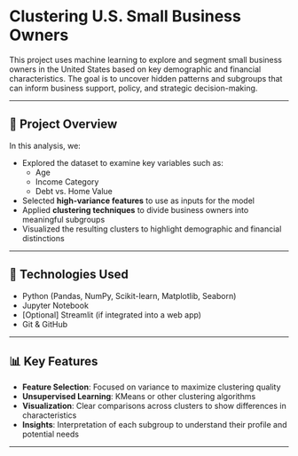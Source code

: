 # Clustering U.S. Small Business Owners

This project uses machine learning to explore and segment small business owners in the United States based on key demographic and financial characteristics. The goal is to uncover hidden patterns and subgroups that can inform business support, policy, and strategic decision-making.

---

## 📌 Project Overview

In this analysis, we:

- Explored the dataset to examine key variables such as:
  - Age  
  - Income Category  
  - Debt vs. Home Value  
- Selected **high-variance features** to use as inputs for the model
- Applied **clustering techniques** to divide business owners into meaningful subgroups
- Visualized the resulting clusters to highlight demographic and financial distinctions

---

## 🚀 Technologies Used

- Python (Pandas, NumPy, Scikit-learn, Matplotlib, Seaborn)
- Jupyter Notebook
- [Optional] Streamlit (if integrated into a web app)
- Git & GitHub

---

## 📊 Key Features

- **Feature Selection**: Focused on variance to maximize clustering quality  
- **Unsupervised Learning**: KMeans or other clustering algorithms  
- **Visualization**: Clear comparisons across clusters to show differences in characteristics  
- **Insights**: Interpretation of each subgroup to understand their profile and potential needs

---
